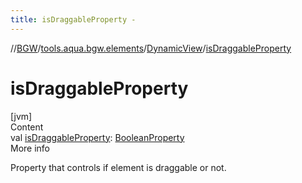 ```yaml
---
title: isDraggableProperty -
---
```

//[BGW](../../../index.md)/[tools.aqua.bgw.elements](../index.md)/[DynamicView](index.md)/[isDraggableProperty](is-draggable-property.md)



# isDraggableProperty  
[jvm]  
Content  
val [isDraggableProperty](is-draggable-property.md): [BooleanProperty](../../tools.aqua.bgw.observable/-boolean-property/index.md)  
More info  


Property that controls if element is draggable or not.

  



